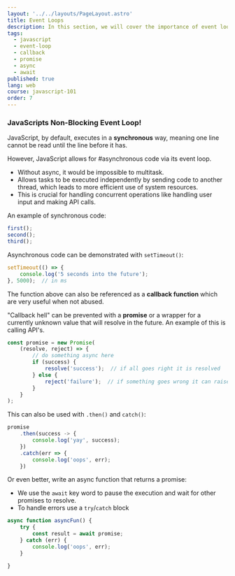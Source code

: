 ```yaml
---
layout: '../../layouts/PageLayout.astro'
title: Event Loops
description: In this section, we will cover the importance of event loops!
tags:
  - javascript
  - event-loop
  - callback
  - promise
  - async
  - await
published: true
lang: web
course: javascript-101
order: 7
---
```


### JavaScripts Non-Blocking Event Loop!
JavaScript, by default, executes in a **synchronous** way, meaning one line cannot be read until the line before it has.

However, JavaScript allows for #asynchronous code via its event loop.
* Without async, it would be impossible to multitask.
* Allows tasks to be executed independently by sending code to another thread, which leads to more efficient use of system resources.
* This is crucial for handling concurrent operations like handling user input and making API calls.

An example of synchronous code:

```js
first();
second();
third();
```

Asynchronous code can be demonstrated with `setTimeout()`:

```js
setTimeout(() => {
	console.log('5 seconds into the future');
}, 5000);  // in ms
```

The function above can also be referenced as a **callback function** which are very useful when not abused.

"Callback hell" can be prevented with a **promise** or a wrapper for a currently unknown value that will resolve in the future. An example of this is calling API's.

```js
const promise = new Promise(
	(resolve, reject) => {
		// do something async here
		if (success) {
			resolve('success');  // if all goes right it is resolved
		} else {
			reject('failure');  // if something goes wrong it can raise an error
		}
	}
);
```

This can also be used with `.then()` and `catch()`:

```js
promise
	.then(success -> {
		console.log('yay', success);
	})
	.catch(err => {
		console.log('oops', err);
	})
```

Or even better, write an async function that returns a promise:
* We use the `await` key word to pause the execution and wait for other promises to resolve.
* To handle errors use a `try`/`catch` block

```js
async function asyncFun() {
	try {
		const result = await promise;
	} catch (err) {
		console.log('oops', err);
	}

}
```
